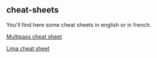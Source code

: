 ## cheat-sheets

You'll find here some cheat sheets in english or in french.

[Multipass cheat sheet](https://github.com/brahimmachkouri/cheat-sheets/blob/main/multipass.md#multipass-cheatsheet---20250526---bm)

[Lima cheat sheet](https://brahimmachkouri.github.io/cheat-sheets/lima.html)
